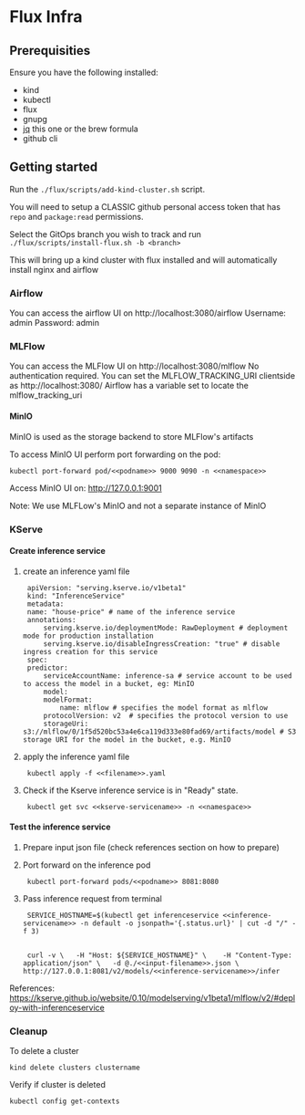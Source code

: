 # Flux Infra

## Prerequisities

Ensure you have the following installed:
* kind
* kubectl
* flux
* gnupg
* [jq](https://jqlang.github.io/jq/) this one or the brew formula
* github cli

## Getting started

Run the `./flux/scripts/add-kind-cluster.sh` script.

You will need to setup a CLASSIC github personal access token that has `repo` and `package:read` permissions.

Select the GitOps branch you wish to track and run `./flux/scripts/install-flux.sh -b <branch>`

This will bring up a kind cluster with flux installed and will automatically install nginx and airflow

### Airflow

You can access the airflow UI on http://localhost:3080/airflow
Username: admin
Password: admin

### MLFlow

You can access the MLFlow UI on http://localhost:3080/mlflow
No authentication required.
You can set the MLFLOW_TRACKING_URI clientside as http://localhost:3080/ Airflow has a variable set to locate the mlflow_tracking_uri

#### MinIO

MinIO is used as the storage backend to store MLFlow's artifacts

To access MinIO UI perform port forwarding on the pod:

    kubectl port-forward pod/<<podname>> 9000 9090 -n <<namespace>>

Access MinIO UI on: http://127.0.0.1:9001

Note: We use MLFLow's MinIO and not a separate instance of MinIO


### KServe


#### Create inference service

1. create an inference yaml file


        apiVersion: "serving.kserve.io/v1beta1"
        kind: "InferenceService"
        metadata:
        name: "house-price" # name of the inference service
        annotations:
            serving.kserve.io/deploymentMode: RawDeployment # deployment mode for production installation
            serving.kserve.io/disableIngressCreation: "true" # disable ingress creation for this service
        spec:
        predictor:
            serviceAccountName: inference-sa # service account to be used to access the model in a bucket, eg: MinIO
            model:
            modelFormat:
                name: mlflow # specifies the model format as mlflow
            protocolVersion: v2  # specifies the protocol version to use
            storageUri: s3://mlflow/0/1f5d520bc53a4e6ca119d333e80fad69/artifacts/model # S3 storage URI for the model in the bucket, e.g. MinIO

2. apply the inference yaml file

        kubectl apply -f <<filename>>.yaml


3. Check if the Kserve inference service is in "Ready" state.
    
        kubectl get svc <<kserve-servicename>> -n <<namespace>>

#### Test the inference service

1. Prepare input json file (check references section on how to prepare)

2. Port forward on the inference pod

        kubectl port-forward pods/<<podname>> 8081:8080

2. Pass inference request from terminal

        SERVICE_HOSTNAME=$(kubectl get inferenceservice <<inference-servicename>> -n default -o jsonpath='{.status.url}' | cut -d "/" -f 3)


        curl -v \  	-H "Host: ${SERVICE_HOSTNAME}" \  	-H "Content-Type: application/json" \  	-d @./<<input-filename>>.json \  	http://127.0.0.1:8081/v2/models/<<inference-servicename>>/infer

References: 
https://kserve.github.io/website/0.10/modelserving/v1beta1/mlflow/v2/#deploy-with-inferenceservice

### Cleanup

To delete a cluster

    kind delete clusters clustername

Verify if cluster is deleted

    kubectl config get-contexts